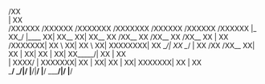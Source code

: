    /XX                                                      
  | XX                                                     
 /XXXXXX    /XXXXXX  /XXXXXXX  /XXXXXXX   /XXXXXX   /XXXXXX   /XXXXXX 
|_  XX_/   |____  XX| XX__  XX| XX__  XX /XX__  XX /XX__  XX /XX__  XX
  | XX      /XXXXXXX| XX  \ XX| XX  \ XX| XXXXXXXX| XX  \__/| XX  \__/
  | XX /XX /XX__  XX| XX  | XX| XX  | XX| XX_____/| XX      | XX      
  |  XXXX/ | XXXXXXX| XX  | XX| XX  | XX|  XXXXXXX| XX      | XX      
   \___/   \_______/|__/  |__/|__/  |__/ \_______/|__/      |__/      

